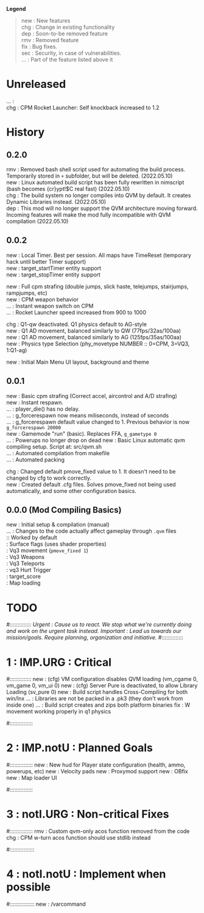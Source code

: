 **Legend**
> new : New features  
> chg : Change in existing functionality  
> dep : Soon-to-be removed feature  
> rmv : Removed feature  
> fix : Bug fixes.  
> sec : Security, in case of vulnerabilities.  
> ... : Part of the feature listed above it

# Unreleased
... :  
chg : CPM Rocket Launcher: Self knockback increased to 1.2

# History
## 0.2.0
rmv : Removed bash shell script used for automating the build process. Temporarily stored in `+` subfolder, but will be deleted. (2022.05.10)  
new : Linux automated build script has been fully rewritten in nimscript (bash becomes {cr}ypt!$C real fast) (2022.05.10)  
chg : The build system no longer compiles into QVM by default. It creates Dynamic Libraries instead. (2022.05.10)  
dep : This mod will no longer support the QVM architecture moving forward. Incoming features will make the mod fully incompatible with QVM compilation (2022.05.10)  

## 0.0.2
new : Local Timer. Best per session. All maps have TimeReset (temporary hack until better Timer support)  
new : target_startTimer entity support  
new : target_stopTimer entity support  

new : Full cpm strafing (double jumps, slick haste, telejumps, stairjumps, rampjumps, etc)  
new : CPM weapon behavior  
... : Instant weapon switch on CPM  
... : Rocket Launcher speed increased from 900 to 1000  

chg : Q1-qw deactivated. Q1 physics default to AG-style  
new : Q1 AD movement, balanced similarly to QW (77fps/32as/100aa)  
new : Q1 AD movement, balanced similarly to AG (125fps/35as/100aa)  
new : Physics type Selection (phy_movetype NUMBER :: 0=CPM, 3=VQ3, 1:Q1-ag)  

new : Initial Main Menu UI layout, background and theme

## 0.0.1
new : Basic cpm strafing (Correct accel, aircontrol and A/D strafing)  
new : Instant respawn.   
... : player_die() has no delay.   
... : g_forcerespawn now means miliseconds, instead of seconds  
... : g_forcerespawn default value changed to 1. Previous behavior is now `g_forcerespawn 20000`  
new : Gamemode "run" (basic). Replaces FFA, `g_gametype 0`  
... : Powerups no longer drop on dead
new : Basic Linux automatic qvm compiling setup. Script at: src/qvm.sh  
... : Automated compilation from makefile  
... : Automated packing  

chg : Changed default pmove_fixed value to 1. It doesn't need to be changed by cfg to work correctly.  
new : Created default .cfg files. Solves pmove_fixed not being used automatically, and some other configuration basics.  

## 0.0.0 (Mod Compiling Basics)  
new : Initial setup & compilation (manual)  
... : Changes to the code actually affect gameplay through `.qvm` files  
:: Worked by default  
: Surface flags (uses shader properties)  
: Vq3 movement (`pmove_fixed 1`)  
: Vq3 Weapons  
: Vq3 Teleports  
: vq3 Hurt Trigger  
: target_score  
: Map loading  

# TODO
#::::::::::::::
_Urgent    : Cause us to react. We stop what we're currently doing and work on the urgent task instead._
_Important : Lead us towards our mission/goals. Require planning, organization and initiative._
#::::::::::::::
# 1 : IMP.URG : Critical
#::::::::::::::
new : (cfg) VM configuration disables QVM loading (vm_cgame 0, vm_game 0, vm_ui 0)
new : (cfg) Server Pure is deactivated, to allow Library Loading (sv_pure 0)
new : Build script handles Cross-Compiling for both win/lnx
... : Libraries are not be packed in a .pk3 (they don't work from inside one)
... : Build script creates and zips both platform binaries
fix : W movement working properly in q1 physics

#:::::::::::::::
# 2 : IMP.notU : Planned Goals
#:::::::::::::::
new : New hud for Player state configuration (health, ammo, powerups, etc)
new : Velocity pads
new : Proxymod support
new : OBfix
new : Map loader UI

#:::::::::::::::
# 3 : notI.URG : Non-critical Fixes
#:::::::::::::::
rmv : Custom qvm-only acos function removed from the code
chg : CPM w-turn acos function should use stdlib instead

#::::::::::::::::
# 4 : notI.notU : Implement when possible
#::::::::::::::::
new : /varcommand

